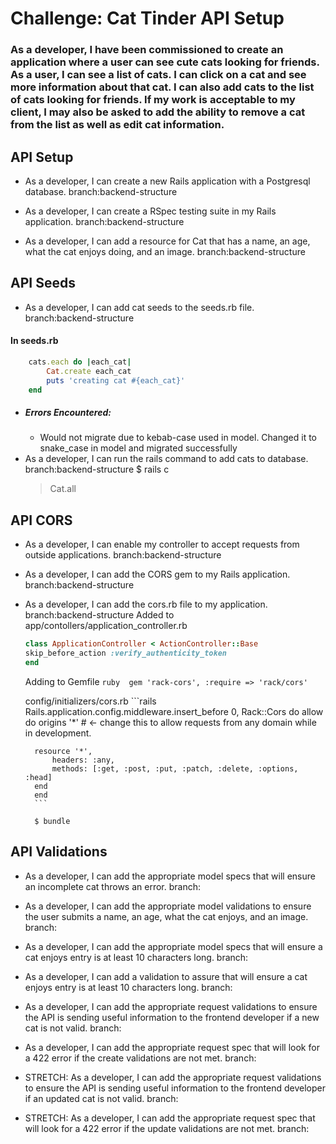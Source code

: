 # Challenge: Cat Tinder API Setup
### As a developer, I have been commissioned to create an application where a user can see cute cats looking for friends. As a user, I can see a list of cats. I can click on a cat and see more information about that cat. I can also add cats to the list of cats looking for friends. If my work is acceptable to my client, I may also be asked to add the ability to remove a cat from the list as well as edit cat information.


## API Setup
- As a developer, I can create a new Rails application with a Postgresql database.
    branch:backend-structure

- As a developer, I can create a RSpec testing suite in my Rails application.
    branch:backend-structure

- As a developer, I can add a resource for Cat that has a name, an age, what the cat enjoys doing, and an image.
    branch:backend-structure

## API Seeds

- As a developer, I can add cat seeds to the seeds.rb file.
    branch:backend-structure
#### In seeds.rb
```rb
    cats.each do |each_cat|
        Cat.create each_cat
        puts 'creating cat #{each_cat}'
    end
``` 
- ##### Errors Encountered: 
    - Would not migrate due to kebab-case used in model. Changed it to snake_case in model and migrated successfully 
- As a developer, I can run the rails command to add cats to database.
    branch:backend-structure
    $ rails c
    > Cat.all 

## API CORS

- As a developer, I can enable my controller to accept requests from outside applications.
    branch:backend-structure

- As a developer, I can add the CORS gem to my Rails application.
    branch:backend-structure

- As a developer, I can add the cors.rb file to my application.
    branch:backend-structure
    Added to app/contollers/application_controller.rb

    ```ruby 
    class ApplicationController < ActionController::Base
    skip_before_action :verify_authenticity_token 
    end
    ```

    Adding to Gemfile 
        ```ruby 
        gem 'rack-cors', :require => 'rack/cors'
        ``` 
    
    config/initializers/cors.rb 
        ```rails
            Rails.application.config.middleware.insert_before 0, Rack::Cors do
        allow do
        origins '*'  # <- change this to allow requests from any domain while in development.
    
        resource '*',
            headers: :any,
            methods: [:get, :post, :put, :patch, :delete, :options, :head]
        end
        end
        ```

        $ bundle 




## API Validations

- As a developer, I can add the appropriate model specs that will ensure an incomplete cat throws an error.
branch:

- As a developer, I can add the appropriate model validations to ensure the user submits a name, an age, what the cat enjoys, and an image.
branch:

- As a developer, I can add the appropriate model specs that will ensure a cat enjoys entry is at least 10 characters long.
branch:

- As a developer, I can add a validation to assure that will ensure a cat enjoys entry is at least 10 characters long.
branch:

- As a developer, I can add the appropriate request validations to ensure the API is sending useful information to the frontend developer if a new cat is not valid.
branch:

- As a developer, I can add the appropriate request spec that will look for a 422 error if the create validations are not met.
branch:

- STRETCH: As a developer, I can add the appropriate request validations to ensure the API is sending useful information to the frontend developer if an updated cat is not valid.
branch:

- STRETCH: As a developer, I can add the appropriate request spec that will look for a 422 error if the update validations are not met.
branch:

